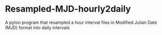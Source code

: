# Resampled-MJD-hourly2daily
A pyton program that resampled a hour interval files in Modified Julian Date (MJD) format into daily intervals
